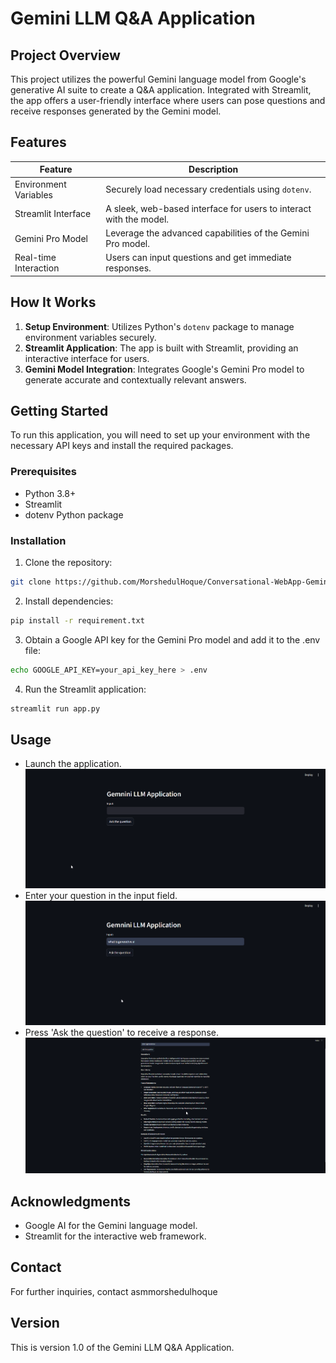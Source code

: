 # Gemini LLM Q&A Application

## Project Overview
This project utilizes the powerful Gemini language model from Google's generative AI suite to create a Q&A application. Integrated with Streamlit, the app offers a user-friendly interface where users can pose questions and receive responses generated by the Gemini model.

## Features

| Feature               | Description                                                         |
|-----------------------|---------------------------------------------------------------------|
| Environment Variables | Securely load necessary credentials using `dotenv`.                 |
| Streamlit Interface   | A sleek, web-based interface for users to interact with the model.  |
| Gemini Pro Model      | Leverage the advanced capabilities of the Gemini Pro model.         |
| Real-time Interaction | Users can input questions and get immediate responses.              |

## How It Works
1. **Setup Environment**: Utilizes Python's `dotenv` package to manage environment variables securely.
2. **Streamlit Application**: The app is built with Streamlit, providing an interactive interface for users.
3. **Gemini Model Integration**: Integrates Google's Gemini Pro model to generate accurate and contextually relevant answers.

## Getting Started
To run this application, you will need to set up your environment with the necessary API keys and install the required packages.

### Prerequisites
- Python 3.8+
- Streamlit
- dotenv Python package

### Installation
1. Clone the repository:
```bash
git clone https://github.com/MorshedulHoque/Conversational-WebApp-GeminiPro.git
```
2. Install dependencies:
```bash
pip install -r requirement.txt
```
3. Obtain a Google API key for the Gemini Pro model and add it to the .env file:
```bash
echo GOOGLE_API_KEY=your_api_key_here > .env
```
4. Run the Streamlit application:
```bash
streamlit run app.py
```

## Usage
- Launch the application.
  ![benchmark](https://github.com/MorshedulHoque/Conversational-WebApp-GeminiPro/blob/main/images/1.png)
- Enter your question in the input field.
  ![benchmark](https://github.com/MorshedulHoque/Conversational-WebApp-GeminiPro/blob/main/images/2.png)
- Press 'Ask the question' to receive a response.
  ![benchmark](https://github.com/MorshedulHoque/Conversational-WebApp-GeminiPro/blob/main/images/3.png)


## Acknowledgments
- Google AI for the Gemini language model.
- Streamlit for the interactive web framework.

## Contact
For further inquiries, contact asmmorshedulhoque

## Version
This is version 1.0 of the Gemini LLM Q&A Application.
